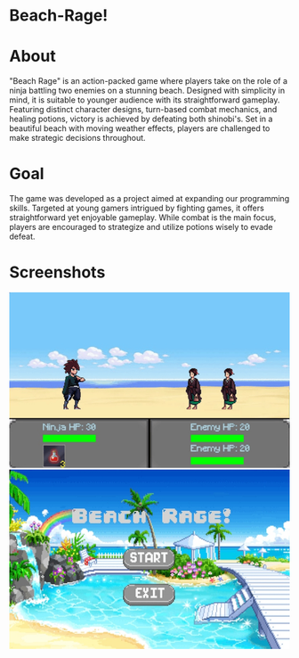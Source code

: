 # Beach-Rage!

# About

"Beach Rage" is an action-packed game where players take on the role of a ninja battling two enemies on a stunning beach. Designed with simplicity in mind, it is suitable to younger audience with its straightforward gameplay. Featuring distinct character designs, turn-based combat mechanics, and healing potions, victory is achieved by defeating both shinobi's. Set in a beautiful beach with moving weather effects, players are challenged to make strategic decisions throughout.


# Goal

The game was developed as a project aimed at expanding our programming skills. Targeted at young gamers intrigued by fighting games, it offers straightforward yet enjoyable gameplay. While combat is the main focus, players are encouraged to strategize and utilize potions wisely to evade defeat.

# Screenshots

![Title Screen](https://raw.githubusercontent.com/johndertick/Beach-Rage/main/assets/beach_rage_gameplay_screen.png)
![Menu Screen](https://raw.githubusercontent.com/johndertick/Beach-Rage/main/assets/beach_rage_menu_screen.jpg)
